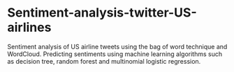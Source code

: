 # Sentiment-analysis-twitter-US-airlines
Sentiment analysis of US airline tweets using the bag of word technique and WordCloud. 
Predicting sentiments using machine learning algorithms such as decision tree, random forest and multinomial logistic regression.
